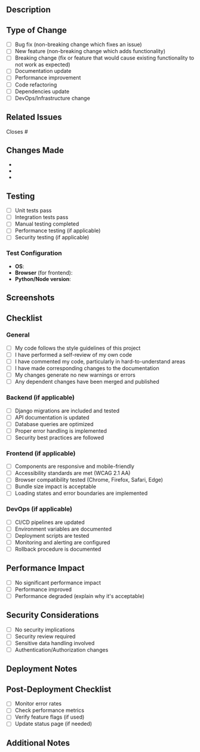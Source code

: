 ## Description
<!-- Provide a brief description of the changes in this PR -->

## Type of Change
<!-- Mark the relevant option with an "x" -->
- [ ] Bug fix (non-breaking change which fixes an issue)
- [ ] New feature (non-breaking change which adds functionality)
- [ ] Breaking change (fix or feature that would cause existing functionality to not work as expected)
- [ ] Documentation update
- [ ] Performance improvement
- [ ] Code refactoring
- [ ] Dependencies update
- [ ] DevOps/Infrastructure change

## Related Issues
<!-- Link to related issues using #issue_number -->
Closes #

## Changes Made
<!-- List the specific changes made in this PR -->
- 
- 
- 

## Testing
<!-- Describe the tests you ran to verify your changes -->
- [ ] Unit tests pass
- [ ] Integration tests pass
- [ ] Manual testing completed
- [ ] Performance testing (if applicable)
- [ ] Security testing (if applicable)

### Test Configuration
- **OS**: 
- **Browser** (for frontend): 
- **Python/Node version**: 

## Screenshots
<!-- If applicable, add screenshots to help explain your changes -->

## Checklist
<!-- Mark completed items with an "x" -->

### General
- [ ] My code follows the style guidelines of this project
- [ ] I have performed a self-review of my own code
- [ ] I have commented my code, particularly in hard-to-understand areas
- [ ] I have made corresponding changes to the documentation
- [ ] My changes generate no new warnings or errors
- [ ] Any dependent changes have been merged and published

### Backend (if applicable)
- [ ] Django migrations are included and tested
- [ ] API documentation is updated
- [ ] Database queries are optimized
- [ ] Proper error handling is implemented
- [ ] Security best practices are followed

### Frontend (if applicable)
- [ ] Components are responsive and mobile-friendly
- [ ] Accessibility standards are met (WCAG 2.1 AA)
- [ ] Browser compatibility tested (Chrome, Firefox, Safari, Edge)
- [ ] Bundle size impact is acceptable
- [ ] Loading states and error boundaries are implemented

### DevOps (if applicable)
- [ ] CI/CD pipelines are updated
- [ ] Environment variables are documented
- [ ] Deployment scripts are tested
- [ ] Monitoring and alerting are configured
- [ ] Rollback procedure is documented

## Performance Impact
<!-- Describe any performance impacts and optimizations -->
- [ ] No significant performance impact
- [ ] Performance improved
- [ ] Performance degraded (explain why it's acceptable)

## Security Considerations
<!-- List any security implications of your changes -->
- [ ] No security implications
- [ ] Security review required
- [ ] Sensitive data handling involved
- [ ] Authentication/Authorization changes

## Deployment Notes
<!-- Any special instructions for deployment -->

## Post-Deployment Checklist
- [ ] Monitor error rates
- [ ] Check performance metrics
- [ ] Verify feature flags (if used)
- [ ] Update status page (if needed)

## Additional Notes
<!-- Any additional information that reviewers should know -->